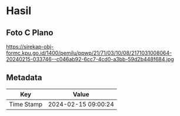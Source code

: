 # Hasil

## Foto C Plano

https://sirekap-obj-formc.kpu.go.id/1400/pemilu/ppwp/21/71/03/10/08/2171031008064-20240215-033746--c046ab92-6cc7-4cd0-a3bb-59d2b448f684.jpg


## Metadata

| Key        | Value               |
| ---------- | ------------------- |
| Time Stamp | 2024-02-15 09:00:24 |



